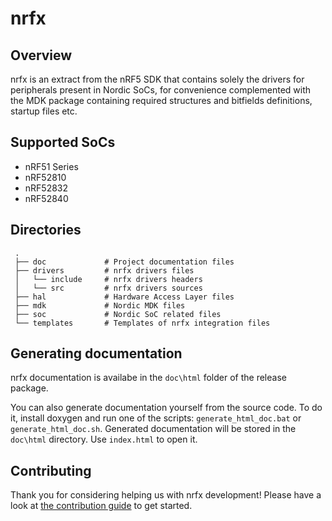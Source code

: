 # nrfx

## Overview

nrfx is an extract from the nRF5 SDK that contains solely the drivers for
peripherals present in Nordic SoCs, for convenience complemented with the MDK
package containing required structures and bitfields definitions, startup
files etc.

## Supported SoCs

* nRF51 Series
* nRF52810
* nRF52832
* nRF52840

## Directories

```
 .
 ├── doc             # Project documentation files
 ├── drivers         # nrfx drivers files
 │   └── include     # nrfx drivers headers
 │   └── src         # nrfx drivers sources
 ├── hal             # Hardware Access Layer files
 ├── mdk             # Nordic MDK files
 ├── soc             # Nordic SoC related files
 └── templates       # Templates of nrfx integration files
```

## Generating documentation

nrfx documentation is availabe in the `doc\html` folder of the release package.

You can also generate documentation yourself from the source code. To do it, install doxygen
and run one of the scripts: `generate_html_doc.bat` or `generate_html_doc.sh`. Generated
documentation will be stored in the `doc\html` directory. Use `index.html` to open it.

## Contributing

Thank you for considering helping us with nrfx development! Please have a look at
[the contribution guide](./CONTRIBUTING.md) to get started.
